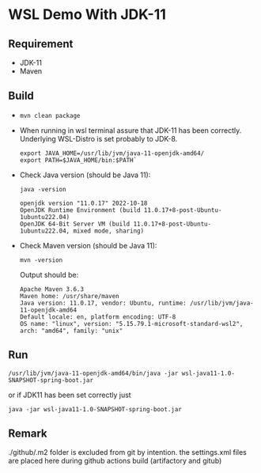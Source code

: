 # WSL Demo With JDK-11

## Requirement
- JDK-11
- Maven

## Build
- ```shell
  mvn clean package
  ```
- When running in wsl terminal assure that JDK-11 has been correctly. Underlying WSL-Distro is set probably to JDK-8.<br />
  ```shell
  export JAVA_HOME=/usr/lib/jvm/java-11-openjdk-amd64/
  export PATH=$JAVA_HOME/bin:$PATH`
  ```
- Check Java version (should be Java 11): 
  ```shell
  java -version
  ```
  ```console
  openjdk version "11.0.17" 2022-10-18
  OpenJDK Runtime Environment (build 11.0.17+8-post-Ubuntu-1ubuntu222.04)
  OpenJDK 64-Bit Server VM (build 11.0.17+8-post-Ubuntu-1ubuntu222.04, mixed mode, sharing)
  ```
- Check Maven version (should be Java 11): 
  ```shell 
  mvn -version
  ```
  Output should be: 
  ```console
  Apache Maven 3.6.3
  Maven home: /usr/share/maven
  Java version: 11.0.17, vendor: Ubuntu, runtime: /usr/lib/jvm/java-11-openjdk-amd64
  Default locale: en, platform encoding: UTF-8
  OS name: "linux", version: "5.15.79.1-microsoft-standard-wsl2", arch: "amd64", family: "unix"
  ```

## Run
```shell
/usr/lib/jvm/java-11-openjdk-amd64/bin/java -jar wsl-java11-1.0-SNAPSHOT-spring-boot.jar
```
or if JDK11 has been set correctly just
```shell
java -jar wsl-java11-1.0-SNAPSHOT-spring-boot.jar
```
## Remark
./github/.m2 folder is excluded from git by intention. the settings.xml files are placed here during github actions build (artifactory and gitub)
